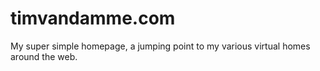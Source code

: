# timvandamme.com

My super simple homepage, a jumping point to my various virtual homes around the web.
